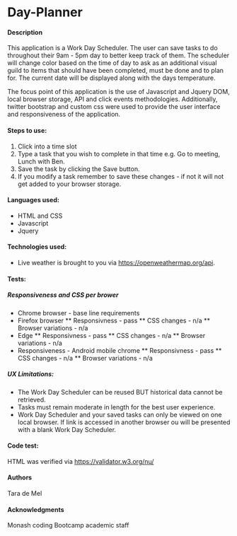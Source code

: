 # Day-Planner
#### Description
This application is a Work Day Scheduler. The user can save tasks to do throughout their 9am - 5pm day to better keep track of them. The scheduler will change color based on the time of day to ask as an additional visual guild to items that should have been completed, must be done and to plan for. The current date will be displayed along with the days temperature. 

The focus point of this application is the use of Javascript and Jquery DOM, local browser storage, API and click events methodologies.
Additionally, twitter bootstrap and custom css were used to provide the user interface and responsiveness of the application.

#### Steps to use:
1. Click into a time slot
2. Type a task that you wish to complete in that time e.g. Go to meeting, Lunch with Ben.
3. Save the task by clicking the Save button.
4. If you modify a task remember to save these changes - if not it will not get added to your browser storage.


#### Languages used:
* HTML and CSS
* Javascript
* Jquery

#### Technologies used:
* Live weather is brought to you via https://openweathermap.org/api.

#### Tests:

##### Responsiveness and CSS per brower
* Chrome browser - base line requirements
* Firefox browser
** Responsivness - pass
** CSS changes - n/a
** Browser variations - n/a
* Edge
** Responsivness - pass
** CSS changes - n/a
** Browser variations - n/a
* Responsiveness - Android mobile chrome
** Responsivness - pass
** CSS changes - n/a
** Browser variations - n/a


##### UX Limitations:
* The Work Day Scheduler can be reused BUT historical data cannot be retrieved. 
* Tasks must remain moderate in length for the best user experience.
* Work Day Scheduler and your saved tasks can only be viewed on one local browser. If link is accessed in another browser ou will be presented with a blank Work Day Scheduler.

#### Code test:
HTML was verified via https://validator.w3.org/nu/ 


#### Authors
Tara de Mel

#### Acknowledgments
Monash coding Bootcamp academic staff
